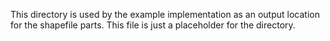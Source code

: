 This directory is used by the example implementation as an output location for
the shapefile parts. This file is just a placeholder for the directory.


